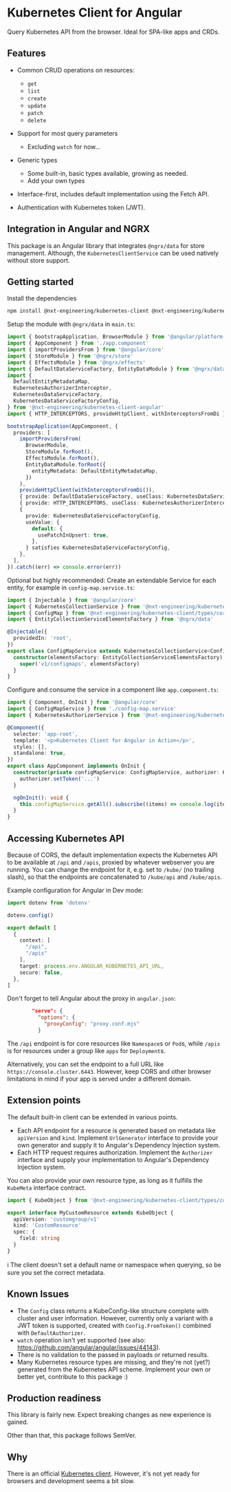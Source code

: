 # Kubernetes Client for Angular

Query Kubernetes API from the browser.
Ideal for SPA-like apps and CRDs.

## Features

* Common CRUD operations on resources:
  * `get`
  * `list`
  * `create`
  * `update`
  * `patch`
  * `delete`

* Support for most query parameters
  * Excluding `watch` for now...

* Generic types
  * Some built-in, basic types available, growing as needed.
  * Add your own types

* Interface-first, includes default implementation using the Fetch API.
* Authentication with Kubernetes token (JWT).

## Integration in Angular and NGRX

This package is an Angular library that integrates `@ngrx/data` for store management.
Although, the `KubernetesClientService` can be used natively without store support.

## Getting started

Install the dependencies
```bash
npm install @nxt-engineering/kubernetes-client @nxt-engineering/kubernetes-client-angular
```

Setup the module with `@ngrx/data` in `main.ts`:
```typescript
import { bootstrapApplication, BrowserModule } from '@angular/platform-browser'
import { AppComponent } from './app.component'
import { importProvidersFrom } from '@angular/core'
import { StoreModule } from '@ngrx/store'
import { EffectsModule } from '@ngrx/effects'
import { DefaultDataServiceFactory, EntityDataModule } from '@ngrx/data'
import {
  DefaultEntityMetadataMap,
  KubernetesAuthorizerInterceptor,
  KubernetesDataServiceFactory,
  KubernetesDataServiceFactoryConfig,
} from '@nxt-engineering/kubernetes-client-angular'
import { HTTP_INTERCEPTORS, provideHttpClient, withInterceptorsFromDi } from '@angular/common/http'

bootstrapApplication(AppComponent, {
  providers: [
    importProvidersFrom(
      BrowserModule,
      StoreModule.forRoot(),
      EffectsModule.forRoot(),
      EntityDataModule.forRoot({
        entityMetadata: DefaultEntityMetadataMap,
      })
    ),
    provideHttpClient(withInterceptorsFromDi()),
    { provide: DefaultDataServiceFactory, useClass: KubernetesDataServiceFactory },
    { provide: HTTP_INTERCEPTORS, useClass: KubernetesAuthorizerInterceptor, multi: true },
    {
      provide: KubernetesDataServiceFactoryConfig,
      useValue: {
        default: {
          usePatchInUpsert: true,
        },
      } satisfies KubernetesDataServiceFactoryConfig,
    },
  ],
}).catch((err) => console.error(err))
```

Optional but highly recommended: Create an extendable Service for each entity, for example in `config-map.service.ts`:
```typescript
import { Injectable } from '@angular/core'
import { KubernetesCollectionService } from '@nxt-engineering/kubernetes-client-angular'
import { ConfigMap } from '@nxt-engineering/kubernetes-client/types/core'
import { EntityCollectionServiceElementsFactory } from '@ngrx/data'

@Injectable({
  providedIn: 'root',
})
export class ConfigMapService extends KubernetesCollectionService<ConfigMap> {
  constructor(elementsFactory: EntityCollectionServiceElementsFactory) {
    super('v1/configmaps', elementsFactory)
  }
}
```

Configure and consume the service in a component like `app.component.ts`:
```typescript
import { Component, OnInit } from '@angular/core'
import { ConfigMapService } from './config-map.service'
import { KubernetesAuthorizerService } from '@nxt-engineering/kubernetes-client-angular'

@Component({
  selector: 'app-root',
  template: '<p>Kubernetes Client for Angular in Action</p>',
  styles: [],
  standalone: true,
})
export class AppComponent implements OnInit {
  constructor(private configMapService: ConfigMapService, authorizer: KubernetesAuthorizerService) {
    authorizer.setToken('...')
  }

  ngOnInit(): void {
    this.configMapService.getAll().subscribe((items) => console.log(items))
  }
}
```

## Accessing Kubernetes API

Because of CORS, the default implementation expects the Kubernetes API to be available at `/api` and `/apis`, proxied by whatever webserver you are running.
You can change the endpoint for it, e.g. set to `/kube/` (no trailing slash), so that the endpoints are concatenated to `/kube/api` and `/kube/apis`.

Example configuration for Angular in Dev mode:
```typescript
import dotenv from 'dotenv'

dotenv.config()

export default [
  {
    context: [
      "/api",
      "/apis"
    ],
    target: process.env.ANGULAR_KUBERNETES_API_URL,
    secure: false,
  },
]
```
Don't forget to tell Angular about the proxy in `angular.json`:
```json
        "serve": {
          "options": {
            "proxyConfig": "proxy.conf.mjs"
          }
```

The `/api` endpoint is for core resources like `Namespace`s or `Pod`s, while `/apis` is for resources under a group like `apps` for `Deployment`s.

Alternatively, you can set the endpoint to a full URL like `https://console.cluster.6443`.
However, keep CORS and other browser limitations in mind if your app is served under a different domain.

## Extension points

The default built-in client can be extended in various points.

* Each API endpoint for a resource is generated based on metadata like `apiVersion` and `kind`.
  Implement `UrlGenerator` interface to provide your own generator and supply it to Angular's Dependency Injection system.
* Each HTTP request requires authorization.
  Implement the `Authorizer` interface and supply your implementation to Angular's Dependency Injection system.

You can also provide your own resource type, as long as it fulfills the `KubeMeta` interface contract.

```typescript
import { KubeObject } from '@nxt-engineering/kubernetes-client/types/core'

export interface MyCustomResource extends KubeObject {
  apiVersion: 'customgroup/v1'
  kind: 'CustomResource'
  spec: {
    field: string
  }
}
```
ℹ️ The client doesn't set a default name or namespace when querying, so be sure you set the correct metadata.

## Known Issues

* The `Config` class returns a KubeConfig-like structure complete with cluster and user information.
  However, currently only a variant with a JWT token is supported, created with `Config.FromToken()` combined with `DefaultAuthorizer`.
* `watch` operation isn't yet supported (see also: https://github.com/angular/angular/issues/44143).
* There is no validation to the passed in payloads or returned results.
* Many Kubernetes resource types are missing, and they're not (yet?) generated from the Kubernetes API scheme.
  Implement your own or better yet, contribute to this package :)

## Production readiness

This library is fairly new.
Expect breaking changes as new experience is gained.

Other than that, this package follows SemVer.

## Why

There is an official [Kubernetes client](https://github.com/kubernetes-client/javascript).
However, it's not yet ready for browsers and development seems a bit slow.

